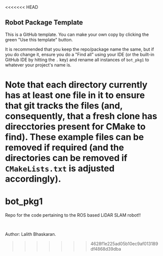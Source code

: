 <<<<<<< HEAD
## Robot Package Template

This is a GitHub template. You can make your own copy by clicking the green "Use this template" button.

It is recommended that you keep the repo/package name the same, but if you do change it, ensure you do a "Find all" using your IDE (or the built-in GitHub IDE by hitting the `.` key) and rename all instances of `bot_pkg1` to whatever your project's name is.

Note that each directory currently has at least one file in it to ensure that git tracks the files (and, consequently, that a fresh clone has direcctories present for CMake to find). These example files can be removed if required (and the directories can be removed if `CMakeLists.txt` is adjusted accordingly).
=======
# bot_pkg1
Repo for the code pertaining to the ROS based LiDAR SLAM robot!!

<br>

Author: Lalith Bhaskaran.
>>>>>>> 4628f1e225ad05b10ec9af013189df4868d39dba

